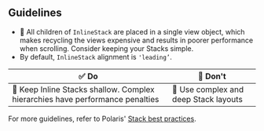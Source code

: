 ## Guidelines

- 📱 All children of `InlineStack` are placed in a single view object, which makes recycling the views expensive and results in poorer performance when scrolling. Consider keeping your Stacks simple.
- By default, `InlineStack` alignment is `'leading’`.

| ✅ Do                                                                         | 🛑 Don't                              |
| ----------------------------------------------------------------------------- | ------------------------------------- |
| 📱 Keep Inline Stacks shallow. Complex hierarchies have performance penalties | 📱 Use complex and deep Stack layouts |

For more guidelines, refer to Polaris' [Stack best practices](https://polaris.shopify.com/components/structure/stack#section-best-practices).
